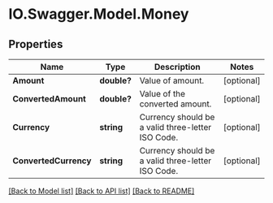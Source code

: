 # IO.Swagger.Model.Money
## Properties

Name | Type | Description | Notes
------------ | ------------- | ------------- | -------------
**Amount** | **double?** | Value of amount. | [optional] 
**ConvertedAmount** | **double?** | Value of the converted amount. | [optional] 
**Currency** | **string** | Currency should be a valid three-letter ISO Code. | [optional] 
**ConvertedCurrency** | **string** | Currency should be a valid three-letter ISO Code. | [optional] 

[[Back to Model list]](../README.md#documentation-for-models) [[Back to API list]](../README.md#documentation-for-api-endpoints) [[Back to README]](../README.md)


